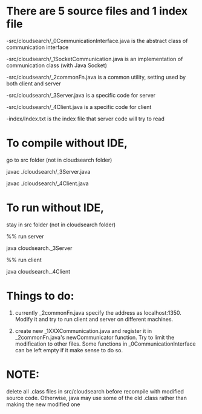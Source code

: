 There are 5 source files and 1 index file
==========================
-src/cloudsearch/_0CommunicationInterface.java is the abstract class of communication interface

-src/cloudsearch/_1SocketCommunication.java is an implementation of communication class (with Java Socket)

-src/cloudsearch/_2commonFn.java is a common utility, setting used by both client and server

-src/cloudsearch/_3Server.java is a specific code for server

-src/cloudsearch/_4Client.java is a specific code for client

-index/Index.txt is the index file that server code will try to read

To compile without IDE,
========================
go to src folder (not in cloudsearch folder)

javac ./cloudsearch/_3Server.java 

javac ./cloudsearch/_4Client.java 

To run without IDE,
====
stay in src folder (not in cloudsearch folder)

%% run server 

java cloudsearch._3Server

%% run client 

java cloudsearch._4Client

Things to do:
=======================

1) currently _2commonFn.java specify the address as localhost:1350. Modify it and try to run client and server on different machines.

2) create new _1XXXCommunication.java and register it in _2commonFn.java's newCommunicator function. Try to limit the modification to other files. Some functions in _0CommunicationInterface can be left empty if it make sense to do so.

NOTE:
====
delete all .class files in src/cloudsearch before recompile with modified source code. Otherwise, java may use some of the old .class rather than making the new modified one
